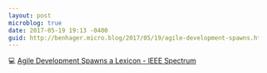 ```yaml
---
layout: post
microblog: true
date: 2017-05-19 19:13 -0400
guid: http://benhager.micro.blog/2017/05/19/agile-development-spawns.html
---
```

💻 [Agile Development Spawns a Lexicon - IEEE Spectrum](http://spectrum.ieee.org/computing/software/agile-development-spawns-a-lexicon)
